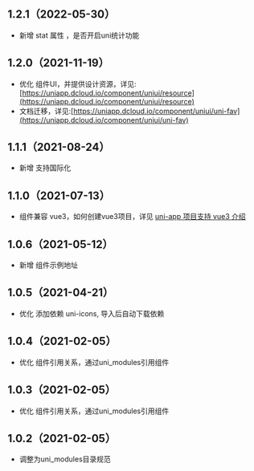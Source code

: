 ## 1.2.1（2022-05-30）

- 新增 stat 属性 ，是否开启uni统计功能

## 1.2.0（2021-11-19）

- 优化
  组件UI，并提供设计资源，详见:[https://uniapp.dcloud.io/component/uniui/resource](https://uniapp.dcloud.io/component/uniui/resource)
- 文档迁移，详见:[https://uniapp.dcloud.io/component/uniui/uni-fav](https://uniapp.dcloud.io/component/uniui/uni-fav)

## 1.1.1（2021-08-24）

- 新增 支持国际化

## 1.1.0（2021-07-13）

- 组件兼容 vue3，如何创建vue3项目，详见 [uni-app 项目支持 vue3 介绍](https://ask.dcloud.net.cn/article/37834)

## 1.0.6（2021-05-12）

- 新增 组件示例地址

## 1.0.5（2021-04-21）

- 优化 添加依赖 uni-icons, 导入后自动下载依赖

## 1.0.4（2021-02-05）

- 优化 组件引用关系，通过uni_modules引用组件

## 1.0.3（2021-02-05）

- 优化 组件引用关系，通过uni_modules引用组件

## 1.0.2（2021-02-05）

- 调整为uni_modules目录规范

